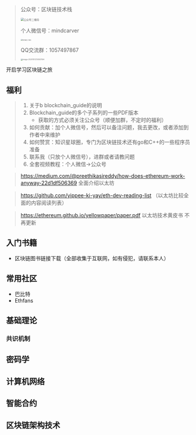 > 公众号：区块链技术栈
>
> <img src="https://tva1.sinaimg.cn/large/007S8ZIlgy1gjmgo9nr6jj3076076aaj.jpg" alt="公众号二维码" style="zoom: 50%;" />
>
> 个人微信号：mindcarver
>
> <img src="https://tva1.sinaimg.cn/large/007S8ZIlgy1gjmgmqzdgaj30by0byjs7.jpg" alt="我的微信二维码" style="zoom:25%;" />
>
> QQ交流群：1057497867
>
> <img src="https://tva1.sinaimg.cn/large/007S8ZIlgy1gjmh00j434j308w0bk0up.jpg" alt="image-20201012130921164" style="zoom:33%;" />

开启学习区块链之旅



## 福利

> 1. 关于b blockchain_guide的说明
> 2. Blockchain_guide的多个子系列的一些PDF版本 
>    - 获取的方式必须关注公众号（顺便加群，不定时的福利）
> 3. 如何贡献：加个人微信号，然后可以备注问题，我去更改，或者添加到作者中来维护
> 4. 如何赞赏：知识星球圈，专门为区块链技术还有go和C++的一些程序员准备
> 5. 联系我（只放个人微信号），进群或者请教问题
> 6. 全套视频教程：个人微信->公众号



> https://medium.com/@preethikasireddy/how-does-ethereum-work-anyway-22d1df506369 全面介绍以太坊

> https://github.com/yippee-ki-yay/eth-dev-reading-list （以太坊比较全面的内容阅读列表）

> https://ethereum.github.io/yellowpaper/paper.pdf 以太坊技术黄皮书 不再更新





## 入门书籍

- 区块链图书链接下载（全部收集于互联网，如有侵犯，请联系本人）

## 常用社区

- 巴比特
- Ethfans

## 基础理论

### 共识机制



## 密码学

## 计算机网络



## 智能合约



## 区块链架构技术





